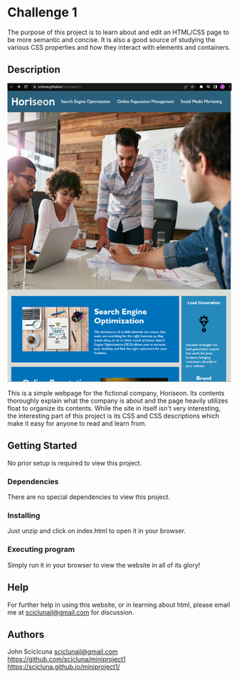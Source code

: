 # Challenge 1

The purpose of this project is to learn about and edit an HTML/CSS page to be more semantic and concise. It is also a good source of studying the various CSS properties and how they interact with elements and containers.

## Description

![Website Screenshot](./assets/images/Site%20Screenshot.png)

This is a simple webpage for the fictional company, Horiseon. Its contents thoroughly explain what the company is about and the page heavily utilizes float to organize its contents. While the site in itself isn't very interesting, the interesting part of this project is its CSS and CSS descriptions which make it easy for anyone to read and learn from.

## Getting Started

No prior setup is required to view this project.

### Dependencies

There are no special dependencies to view this project.

### Installing

Just unzip and click on index.html to open it in your browser.

### Executing program

Simply run it in your browser to view the website in all of its glory!

## Help

For further help in using this website, or in learning about html, please email me at sciclunajl@gmail.com for discussion.

## Authors

John Sciclcuna
sciclunajl@gmail.com
https://github.com/scicluna/miniproject1
https://scicluna.github.io/miniproject1/
